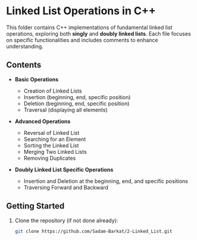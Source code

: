# Linked List Operations in C++

This folder contains C++ implementations of fundamental linked list operations, exploring both **singly** and **doubly linked lists**. Each file focuses on specific functionalities and includes comments to enhance understanding.

## Contents

- **Basic Operations**
  - Creation of Linked Lists
  - Insertion (beginning, end, specific position)
  - Deletion (beginning, end, specific position)
  - Traversal (displaying all elements)

- **Advanced Operations**
  - Reversal of Linked List
  - Searching for an Element
  - Sorting the Linked List
  - Merging Two Linked Lists
  - Removing Duplicates

- **Doubly Linked List Specific Operations**
  - Insertion and Deletion at the beginning, end, and specific positions
  - Traversing Forward and Backward

## Getting Started

1. Clone the repository (if not done already):
   ```bash
   git clone https://github.com/Sadam-Barkat/2-Linked_List.git
